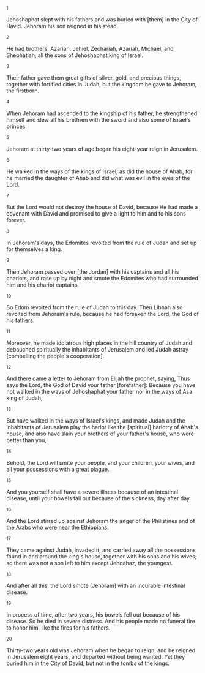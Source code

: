 <sup>1</sup> 

Jehoshaphat slept with his fathers and was buried with [them] in the City of David. Jehoram his son reigned in his stead. 

<sup>2</sup> 

He had brothers: Azariah, Jehiel, Zechariah, Azariah, Michael, and Shephatiah, all the sons of Jehoshaphat king of Israel. 

<sup>3</sup> 

Their father gave them great gifts of silver, gold, and precious things, together with fortified cities in Judah, but the kingdom he gave to Jehoram, the firstborn. 

<sup>4</sup> 

When Jehoram had ascended to the kingship of his father, he strengthened himself and slew all his brethren with the sword and also some of Israel's princes. 

<sup>5</sup> 

Jehoram at thirty-two years of age began his eight-year reign in Jerusalem. 

<sup>6</sup> 

He walked in the ways of the kings of Israel, as did the house of Ahab, for he married the daughter of Ahab and did what was evil in the eyes of the Lord. 

<sup>7</sup> 

But the Lord would not destroy the house of David, because He had made a covenant with David and promised to give a light to him and to his sons forever. 

<sup>8</sup> 

In Jehoram's days, the Edomites revolted from the rule of Judah and set up for themselves a king. 

<sup>9</sup> 

Then Jehoram passed over [the Jordan] with his captains and all his chariots, and rose up by night and smote the Edomites who had surrounded him and his chariot captains. 

<sup>10</sup> 

So Edom revolted from the rule of Judah to this day. Then Libnah also revolted from Jehoram's rule, because he had forsaken the Lord, the God of his fathers. 

<sup>11</sup> 

Moreover, he made idolatrous high places in the hill country of Judah and debauched spiritually the inhabitants of Jerusalem and led Judah astray [compelling the people's cooperation]. 

<sup>12</sup> 

And there came a letter to Jehoram from Elijah the prophet, saying, Thus says the Lord, the God of David your father [forefather]: Because you have not walked in the ways of Jehoshaphat your father nor in the ways of Asa king of Judah, 

<sup>13</sup> 

But have walked in the ways of Israel's kings, and made Judah and the inhabitants of Jerusalem play the harlot like the [spiritual] harlotry of Ahab's house, and also have slain your brothers of your father's house, who were better than you, 

<sup>14</sup> 

Behold, the Lord will smite your people, and your children, your wives, and all your possessions with a great plague. 

<sup>15</sup> 

And you yourself shall have a severe illness because of an intestinal disease, until your bowels fall out because of the sickness, day after day. 

<sup>16</sup> 

And the Lord stirred up against Jehoram the anger of the Philistines and of the Arabs who were near the Ethiopians. 

<sup>17</sup> 

They came against Judah, invaded it, and carried away all the possessions found in and around the king's house, together with his sons and his wives; so there was not a son left to him except Jehoahaz, the youngest. 

<sup>18</sup> 

And after all this, the Lord smote [Jehoram] with an incurable intestinal disease. 

<sup>19</sup> 

In process of time, after two years, his bowels fell out because of his disease. So he died in severe distress. And his people made no funeral fire to honor him, like the fires for his fathers. 

<sup>20</sup> 

Thirty-two years old was Jehoram when he began to reign, and he reigned in Jerusalem eight years, and departed without being wanted. Yet they buried him in the City of David, but not in the tombs of the kings.